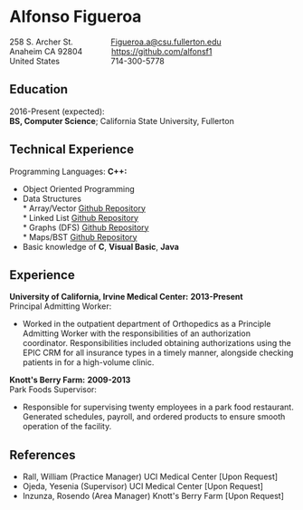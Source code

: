  Alfonso Figueroa
============

 
258 S. Archer St. &nbsp; &nbsp; &nbsp; &nbsp; &nbsp; &nbsp; &nbsp; &nbsp; Figueroa.a@csu.fullerton.edu  
Anaheim CA 92804 &nbsp; &nbsp; &nbsp; &nbsp; &nbsp; &nbsp; https://github.com/alfonsf1  
United States &nbsp; &nbsp; &nbsp; &nbsp; &nbsp; &nbsp; &nbsp; &nbsp; &nbsp; &nbsp; &nbsp; 714-300-5778   

Education
---------  
2016-Present (expected):    
**BS, Computer Science**; California State University, Fullerton 

Technical Experience
--------------------
Programming Languages: **C++:**  
* Object Oriented Programming
* Data Structures  
	  * Array/Vector [Github Repository](https://github.com/alfonsf1/gradeListRoseter-Array)  
	  * Linked List [Github Repository](https://github.com/alfonsf1/packageTracking-Linked-List)  
	  * Graphs (DFS) [Github Repository](https://github.com/alfonsf1/gameCollection-graphDFS)  
	  * Maps/BST [Github Repository](https://github.com/alfonsf1/universalProductCode-mapBST)  
* Basic knowledge of **C**, **Visual Basic**, **Java**  

Experience
----------
**University of California, Irvine Medical Center:** **2013-Present**  
Principal Admitting Worker:   
* Worked in the outpatient department of Orthopedics as a Principle Admitting Worker with the responsibilities of an authorization coordinator. Responsibilities included obtaining authorizations using the EPIC CRM for all insurance types in a timely manner, alongside checking patients in for a high-volume clinic.    

**Knott's Berry Farm:** **2009-2013**  
Park Foods Supervisor:  
* Responsible for supervising twenty employees in a park food restaurant. Generated schedules, payroll, and ordered products to ensure smooth operation of the facility. 
  
References  
--------------------
* Rall, William (Practice Manager) UCI Medical Center [Upon Request]  
* Ojeda, Yesenia (Supervisor) UCI Medical Center [Upon Request]   
* Inzunza, Rosendo (Area Manager) Knott's Berry Farm [Upon Request]   
